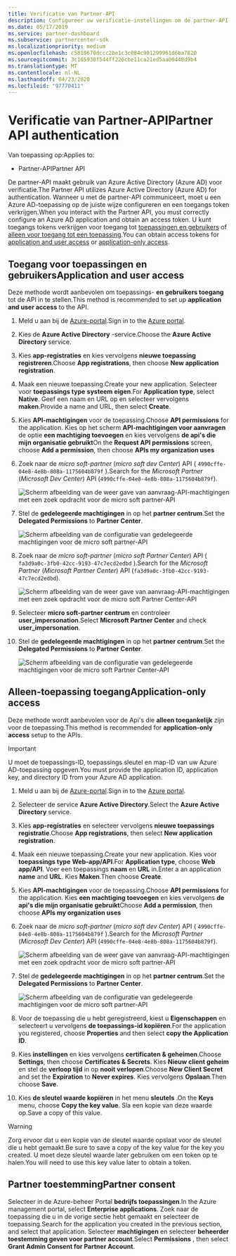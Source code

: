 ```yaml
---
title: Verificatie van Partner-API
description: Configureer uw verificatie-instellingen om de partner-API met Azure AD te gebruiken voor verificatie.
ms.date: 05/17/2019
ms.service: partner-dashboard
ms.subservice: partnercenter-sdk
ms.localizationpriority: medium
ms.openlocfilehash: c5810678dccc2be1c3c084c901299961d6ba7820
ms.sourcegitcommit: 3c165938f544ff226cbe11ca21ed5aa00448d9b4
ms.translationtype: MT
ms.contentlocale: nl-NL
ms.lasthandoff: 04/23/2020
ms.locfileid: "97770411"
---
```

# <a name="partner-api-authentication"></a><span data-ttu-id="f1d85-103">Verificatie van Partner-API</span><span class="sxs-lookup"><span data-stu-id="f1d85-103">Partner API authentication</span></span>

<span data-ttu-id="f1d85-104">Van toepassing op:</span><span class="sxs-lookup"><span data-stu-id="f1d85-104">Applies to:</span></span>

- <span data-ttu-id="f1d85-105">Partner-API</span><span class="sxs-lookup"><span data-stu-id="f1d85-105">Partner API</span></span>

<span data-ttu-id="f1d85-106">De partner-API maakt gebruik van Azure Active Directory (Azure AD) voor verificatie.</span><span class="sxs-lookup"><span data-stu-id="f1d85-106">The Partner API utilizes Azure Active Directory (Azure AD) for authentication.</span></span> <span data-ttu-id="f1d85-107">Wanneer u met de partner-API communiceert, moet u een Azure AD-toepassing op de juiste wijze configureren en een toegangs token verkrijgen.</span><span class="sxs-lookup"><span data-stu-id="f1d85-107">When you interact with the Partner API, you must correctly configure an Azure AD application and obtain an access token.</span></span> <span data-ttu-id="f1d85-108">U kunt toegangs tokens verkrijgen voor toegang tot [toepassingen en gebruikers](#application-and-user-access) of [alleen voor toegang tot een toepassing](#application-only-access).</span><span class="sxs-lookup"><span data-stu-id="f1d85-108">You can obtain access tokens for [application and user access](#application-and-user-access) or [application-only access](#application-only-access).</span></span>

## <a name="application-and-user-access"></a><span data-ttu-id="f1d85-109">Toegang voor toepassingen en gebruikers</span><span class="sxs-lookup"><span data-stu-id="f1d85-109">Application and user access</span></span>

<span data-ttu-id="f1d85-110">Deze methode wordt aanbevolen om toepassings- **en gebruikers toegang** tot de API in te stellen.</span><span class="sxs-lookup"><span data-stu-id="f1d85-110">This method is recommended to set up **application and user access** to the API.</span></span>

1. <span data-ttu-id="f1d85-111">Meld u aan bij de [Azure-portal](https://portal.azure.com/).</span><span class="sxs-lookup"><span data-stu-id="f1d85-111">Sign in to the [Azure portal](https://portal.azure.com/).</span></span>
2. <span data-ttu-id="f1d85-112">Kies de **Azure Active Directory** -service.</span><span class="sxs-lookup"><span data-stu-id="f1d85-112">Choose the **Azure Active Directory** service.</span></span>
3. <span data-ttu-id="f1d85-113">Kies **app-registraties** en kies vervolgens **nieuwe toepassing registreren**.</span><span class="sxs-lookup"><span data-stu-id="f1d85-113">Choose **App registrations**, then choose **New application registration**.</span></span>
4. <span data-ttu-id="f1d85-114">Maak een nieuwe toepassing.</span><span class="sxs-lookup"><span data-stu-id="f1d85-114">Create your new application.</span></span> <span data-ttu-id="f1d85-115">Selecteer voor **toepassings type** **systeem eigen**.</span><span class="sxs-lookup"><span data-stu-id="f1d85-115">For **Application type**, select **Native**.</span></span> <span data-ttu-id="f1d85-116">Geef een naam en URL op en selecteer vervolgens **maken**.</span><span class="sxs-lookup"><span data-stu-id="f1d85-116">Provide a name and URL, then select **Create**.</span></span>
5. <span data-ttu-id="f1d85-117">Kies **API-machtigingen** voor de toepassing.</span><span class="sxs-lookup"><span data-stu-id="f1d85-117">Choose **API permissions** for the application.</span></span> <span data-ttu-id="f1d85-118">Kies op het scherm **API-machtigingen voor aanvragen** de optie **een machtiging toevoegen** en kies vervolgens **de api's die mijn organisatie gebruikt**</span><span class="sxs-lookup"><span data-stu-id="f1d85-118">On the **Request API permissions** screen, choose **Add a permission**, then choose **APIs my organization uses**</span></span>
6. <span data-ttu-id="f1d85-119">Zoek naar de *micro soft-partner* (*micro soft dev Center*) API ( `4990cffe-04e8-4e8b-808a-1175604b879f` ).</span><span class="sxs-lookup"><span data-stu-id="f1d85-119">Search for the *Microsoft Partner* (*Microsoft Dev Center*) API (`4990cffe-04e8-4e8b-808a-1175604b879f`).</span></span>

    ![Scherm afbeelding van de weer gave van aanvraag-API-machtigingen met een zoek opdracht voor de micro soft partner-API](../images/SearchGatewayApi.png)

7. <span data-ttu-id="f1d85-121">Stel de **gedelegeerde machtigingen** in op het **partner centrum**.</span><span class="sxs-lookup"><span data-stu-id="f1d85-121">Set the **Delegated Permissions** to **Partner Center**.</span></span>

    ![Scherm afbeelding van de configuratie van gedelegeerde machtigingen voor de micro soft partner-API](../images/SelectUserPermission.png)
    
8. <span data-ttu-id="f1d85-123">Zoek naar de *micro soft-partner* (*micro soft Partner Center*) API ( `fa3d9a0c-3fb0-42cc-9193-47c7ecd2edbd` ).</span><span class="sxs-lookup"><span data-stu-id="f1d85-123">Search for the *Microsoft Partner* (*Microsoft Partner Center*) API (`fa3d9a0c-3fb0-42cc-9193-47c7ecd2edbd`).</span></span>

    ![Scherm afbeelding van de weer gave van aanvraag-API-machtigingen met een zoek opdracht voor de micro soft Partner Center-API](../images/SearchPCApi.png)
    
9. <span data-ttu-id="f1d85-125">Selecteer **micro soft-partner centrum** en controleer **user_impersonation**.</span><span class="sxs-lookup"><span data-stu-id="f1d85-125">Select **Microsoft Partner Center** and check **user_impersonation**.</span></span>

10. <span data-ttu-id="f1d85-126">Stel de **gedelegeerde machtigingen** in op het **partner centrum**.</span><span class="sxs-lookup"><span data-stu-id="f1d85-126">Set the **Delegated Permissions** to **Partner Center**.</span></span>

    ![Scherm afbeelding van de configuratie van gedelegeerde machtigingen voor de micro soft Partner Center-API](../images/SelectPCUserPermission.png)

## <a name="application-only-access"></a><span data-ttu-id="f1d85-128">Alleen-toepassing toegang</span><span class="sxs-lookup"><span data-stu-id="f1d85-128">Application-only access</span></span>

<span data-ttu-id="f1d85-129">Deze methode wordt aanbevolen voor de Api's die **alleen toegankelijk** zijn voor de toepassing.</span><span class="sxs-lookup"><span data-stu-id="f1d85-129">This method is recommended for **application-only access** setup to the APIs.</span></span>

> [!IMPORTANT]
> <span data-ttu-id="f1d85-130">U moet de toepassings-ID, toepassings sleutel en map-ID van uw Azure AD-toepassing opgeven.</span><span class="sxs-lookup"><span data-stu-id="f1d85-130">You must provide the application ID, application key, and directory ID from your Azure AD application.</span></span>

1. <span data-ttu-id="f1d85-131">Meld u aan bij de [Azure-portal](https://portal.azure.com/).</span><span class="sxs-lookup"><span data-stu-id="f1d85-131">Sign in to the [Azure portal](https://portal.azure.com/).</span></span>
2. <span data-ttu-id="f1d85-132">Selecteer de service **Azure Active Directory**.</span><span class="sxs-lookup"><span data-stu-id="f1d85-132">Select the **Azure Active Directory** service.</span></span>
3. <span data-ttu-id="f1d85-133">Kies **app-registraties** en selecteer vervolgens **nieuwe toepassings registratie**.</span><span class="sxs-lookup"><span data-stu-id="f1d85-133">Choose **App registrations**, then select **New application registration**.</span></span>
4. <span data-ttu-id="f1d85-134">Maak een nieuwe toepassing.</span><span class="sxs-lookup"><span data-stu-id="f1d85-134">Create your new application.</span></span> <span data-ttu-id="f1d85-135">Kies voor **toepassings type** **Web-app/API**.</span><span class="sxs-lookup"><span data-stu-id="f1d85-135">For **Application type**, choose **Web app/API**.</span></span> <span data-ttu-id="f1d85-136">Voer een toepassings **naam** en **URL** in.</span><span class="sxs-lookup"><span data-stu-id="f1d85-136">Enter a an application **name** and **URL**.</span></span> <span data-ttu-id="f1d85-137">Kies **Maken**.</span><span class="sxs-lookup"><span data-stu-id="f1d85-137">Then choose **Create**.</span></span>
5. <span data-ttu-id="f1d85-138">Kies **API-machtigingen** voor de toepassing.</span><span class="sxs-lookup"><span data-stu-id="f1d85-138">Choose **API permissions** for the application.</span></span> <span data-ttu-id="f1d85-139">Kies **een machtiging toevoegen** en kies vervolgens **de api's die mijn organisatie gebruikt**</span><span class="sxs-lookup"><span data-stu-id="f1d85-139">Choose **Add a permission**, then choose **APIs my organization uses**</span></span>
6. <span data-ttu-id="f1d85-140">Zoek naar de *micro soft-partner* (*micro soft dev Center*) API ( `4990cffe-04e8-4e8b-808a-1175604b879f` ).</span><span class="sxs-lookup"><span data-stu-id="f1d85-140">Search for the *Microsoft Partner* (*Microsoft Dev Center*) API (`4990cffe-04e8-4e8b-808a-1175604b879f`).</span></span>

    ![Scherm afbeelding van de weer gave van aanvraag-API-machtigingen met een zoek opdracht voor de micro soft partner-API](../images/SearchGatewayApi.png)

7. <span data-ttu-id="f1d85-142">Stel de **gedelegeerde machtigingen** in op het **partner centrum**.</span><span class="sxs-lookup"><span data-stu-id="f1d85-142">Set the **Delegated Permissions** to **Partner Center**.</span></span>

    ![Scherm afbeelding van de configuratie van gedelegeerde machtigingen voor de micro soft partner-API](../images/SelectUserPermission.png)

8. <span data-ttu-id="f1d85-144">Voor de toepassing die u hebt geregistreerd, kiest u **Eigenschappen** en selecteert u vervolgens **de toepassings-id kopiëren**.</span><span class="sxs-lookup"><span data-stu-id="f1d85-144">For the application you registered, choose **Properties** and then select **copy the Application ID**.</span></span>
9. <span data-ttu-id="f1d85-145">Kies **instellingen** en kies vervolgens **certificaten & geheimen**.</span><span class="sxs-lookup"><span data-stu-id="f1d85-145">Choose **Settings**, then choose **Certificates & Secrets**.</span></span> <span data-ttu-id="f1d85-146">Kies **Nieuw client geheim** en stel de **verloop tijd**  in op **nooit verlopen**.</span><span class="sxs-lookup"><span data-stu-id="f1d85-146">Choose **New Client Secret** and set the **Expiration**  to **Never expires**.</span></span> <span data-ttu-id="f1d85-147">Kies vervolgens **Opslaan**.</span><span class="sxs-lookup"><span data-stu-id="f1d85-147">Then choose **Save**.</span></span>
10. <span data-ttu-id="f1d85-148">Kies **de sleutel waarde kopiëren** in het menu **sleutels** .</span><span class="sxs-lookup"><span data-stu-id="f1d85-148">On the **Keys** menu, choose **Copy the key value**.</span></span> <span data-ttu-id="f1d85-149">Sla een kopie van deze waarde op.</span><span class="sxs-lookup"><span data-stu-id="f1d85-149">Save a copy of this value.</span></span>

> [!WARNING]
> <span data-ttu-id="f1d85-150">Zorg ervoor dat u een kopie van de sleutel waarde opslaat voor de sleutel die u hebt gemaakt.</span><span class="sxs-lookup"><span data-stu-id="f1d85-150">Be sure to save a copy of the key value for the key you created.</span></span> <span data-ttu-id="f1d85-151">U moet deze sleutel waarde later gebruiken om een token op te halen.</span><span class="sxs-lookup"><span data-stu-id="f1d85-151">You will need to use this key value later to obtain a token.</span></span>

## <a name="partner-consent"></a><span data-ttu-id="f1d85-152">Partner toestemming</span><span class="sxs-lookup"><span data-stu-id="f1d85-152">Partner consent</span></span>

<span data-ttu-id="f1d85-153">Selecteer in de Azure-beheer Portal **bedrijfs toepassingen**.</span><span class="sxs-lookup"><span data-stu-id="f1d85-153">In the Azure management portal, select **Enterprise applications**.</span></span> <span data-ttu-id="f1d85-154">Zoek naar de toepassing die u in de vorige sectie hebt gemaakt en selecteer de toepassing.</span><span class="sxs-lookup"><span data-stu-id="f1d85-154">Search for the application you created in the previous section, and select that application.</span></span> <span data-ttu-id="f1d85-155">Selecteer **machtigingen** en selecteer **beheerder toestemming geven voor partner account**.</span><span class="sxs-lookup"><span data-stu-id="f1d85-155">Select **Permissions** , then select **Grant Admin Consent for Partner Account**.</span></span>
